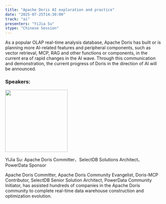 ```yaml
---
title: "Apache Doris AI exploration and practice"
date: "2025-07-25T14:30:00"
track: "ai"
presenters: "YiJia Su"
stype: "Chinese Session"
---
```


As a popular OLAP real-time analysis database, Apache Doris has built or is planning more AI-related features and peripheral components, such as vector retrieval, MCP, RAG and other functions or components, in the current era of rapid changes in the AI ​​wave. Through this communication and demonstration, the current progress of Doris in the direction of AI will be announced.

### Speakers:


<img src="https://sessionize.com/image/1981-400o400o1-f1uzig8BfwgdT1ND56ZmkU.jpg" width="200" /><br/>

YiJia Su: Apache Doris Committer、SelectDB Solutions Architect、PowerData Sponsor

Apache Doris Committer, Apache Doris Community Evangelist, Doris-MCP Contributor, SelectDB Senior Solution Architect, PowerData Community Initiator, has assisted hundreds of companies in the Apache Doris community to complete real-time data warehouse construction and optimization evolution.